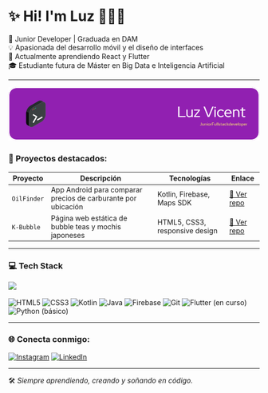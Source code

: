 # ✨ Hi! I'm Luz 👩🏻‍💻  

📍 Junior Developer | Graduada en DAM  
💡 Apasionada del desarrollo móvil y el diseño de interfaces  
🔧 Actualmente aprendiendo React y Flutter  
🎓 Estudiante futura de Máster en Big Data e Inteligencia Artificial

---

![Banner de Kuromui](/img/github-header-image%20(1).png)

### 🚀 Proyectos destacados:

| Proyecto | Descripción | Tecnologías | Enlace |
|---------|-------------|-------------|--------|
| `OilFinder` | App Android para comparar precios de carburante por ubicación | Kotlin, Firebase, Maps SDK | [🔗 Ver repo](https://github.com/Kuromui/PROYECTO-APP---OilFinder) |
| `K-Bubble` | Página web estática de bubble teas y mochis japoneses | HTML5, CSS3, responsive design | [🔗 Ver repo](https://github.com/Kuromui/K-Bubble) |

---

### 💻 Tech Stack

<img src="https://i.giphy.com/media/v1.Y2lkPTc5MGI3NjExdXUxbjRxeHpjcndtdnhsYXc5eGFtZ2VldzRmYnVnaDFxdjc2em5lNyZlcD12MV9pbnRlcm5hbF9naWZfYnlfaWQmY3Q9cw/ZCes4khR2025X0rOLY/giphy.gif" width="60">

![HTML5](https://img.shields.io/badge/html5-%23E34F26.svg?style=for-the-badge&logo=html5&logoColor=white)
![CSS3](https://img.shields.io/badge/css3-%231572B6.svg?style=for-the-badge&logo=css3&logoColor=white)
![Kotlin](https://img.shields.io/badge/kotlin-%230095D5.svg?style=for-the-badge&logo=kotlin&logoColor=white)
![Java](https://img.shields.io/badge/java-%23ED8B00.svg?style=for-the-badge&logo=openjdk&logoColor=white)
![Firebase](https://img.shields.io/badge/firebase-%23039BE5.svg?style=for-the-badge&logo=firebase)
![Git](https://img.shields.io/badge/git-%23F05033.svg?style=for-the-badge&logo=git&logoColor=white)
![Flutter (en curso)](https://img.shields.io/badge/flutter-%2302569B.svg?style=for-the-badge&logo=flutter&logoColor=white)
![Python (básico)](https://img.shields.io/badge/python-%233776AB.svg?style=for-the-badge&logo=python&logoColor=white)

---

### 🌐 Conecta conmigo:

[![Instagram](https://img.shields.io/badge/Instagram-%23E4405F.svg?style=for-the-badge&logo=Instagram&logoColor=white)](https://www.instagram.com/karuink/)
[![LinkedIn](https://img.shields.io/badge/linkedin-%230077B5.svg?style=for-the-badge&logo=linkedin&logoColor=white)](https://www.linkedin.com/in/luz-vicent-gigante-b3aa03101/)

---

🛠️ *Siempre aprendiendo, creando y soñando en código.*
